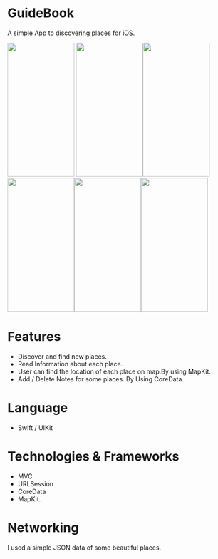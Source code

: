 # GuideBook

A simple App to discovering places for iOS. 

<img src="https://user-images.githubusercontent.com/30442334/213778101-c097c8d2-d926-45c9-ad09-2e9769b3b6ee.png" width="150" height="300"> <img src="https://user-images.githubusercontent.com/30442334/213778139-c7a23d79-0fb2-472d-8a30-e177dbc739ac.png" width="150" height="300"><img src="https://user-images.githubusercontent.com/30442334/213778148-86b0571c-7bad-49d7-80c8-7e5387cc4dab.png" width="150" height="300"><img src="https://user-images.githubusercontent.com/30442334/213778168-265e2eb2-bbf5-429c-9038-eea98d393c73.png" width="150" height="300"><img src="https://user-images.githubusercontent.com/30442334/213778234-b3e099d0-5807-48b9-9103-ba6e9dc2fb16.png" width="150" height="300"><img src="https://user-images.githubusercontent.com/30442334/213778246-1de1e89f-b860-47bc-ac24-397257cdd53b.png" width="150" height="300">



# Features
- Discover and find new places.
- Read Information about each place.
- User can find the location of each place on map.By using MapKit.
- Add / Delete Notes for some places. By Using CoreData.

# Language 
 - Swift / UIKit
# Technologies & Frameworks
  - MVC
  - URLSession 
  - CoreData
  - MapKit.

# Networking
I used a simple JSON data of some beautiful places.
